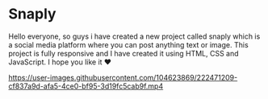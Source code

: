 # Snaply
Hello everyone, so guys i have created a new project called snaply which is a social media platform where you can post anything text or image. This project is fully responsive and I have created it using HTML, CSS and JavaScript. I hope you like it ❤️




https://user-images.githubusercontent.com/104623869/222471209-cf837a9d-afa5-4ce0-bf95-3d19fc5cab9f.mp4

